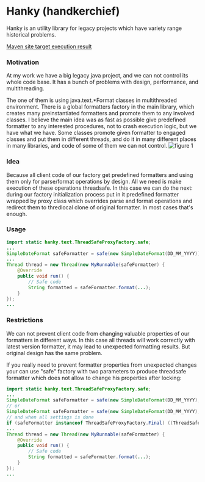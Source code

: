 # Hanky (handkerchief)

Hanky is an utility library for legacy projects which have variety range historical problems.

[Maven site target execution result](https://i-home.github.io/hanky/)

### Motivation

At my work we have a big legacy java project, and we can not control its whole code base. It has a bunch of problems with design, performance, and multithreading.

The one of them is using java.text.*Format classes in multithreaded environment. There is a global formatters factory in the main library, which creates many preinstantiated formatters and promote them to any involved classes. I believe the main idea was as fast as possible give predefined formatter to any interested procedures, not to crash execution logic, but we have what we have. Some classes promote given formatter to engaged classes and put them in different threads, and do it in many different places in many libraries, and code of some of them we can not control.
![figure 1](http://www.plantuml.com/plantuml/proxy?d=2&src=https://raw.githubusercontent.com/i-home/hanky/master/Throuble.puml)


### Idea

Because all client code of our factory get predefined formatters and using them only for parse/format operations by design. All we need is make execution of these operations threadsafe. In this case we can do the next: during our factory initialization process put in it predefined formatter wrapped by proxy class which overrides parse and format operations and redirect them to thredlocal clone of original formatter. In most cases that's enough.

### Usage
```java
import static hanky.text.ThreadSafeProxyFactory.safe;
...
SimpleDateFormat safeFormatter = safe(new SimpleDateFormat(DD_MM_YYYY));
...
Thread thread = new Thread(new MyRunnable(safeFormatter) {
	@Override
	public void run() {
		// Safe code
		String formatted = safeFormatter.format(...);
	}
});
...

```

### Restrictions

We can not prevent client code from changing valuable properties of our formatters in different ways. In this case all threads will work correctly with latest version formatter, it may lead to unexpected formatting results. But original design has the same problem.

If you really need to prevent formatter properties from unexpected changes your can use "safe" factory with two parameters to produce threadsafe formatter which does not allow to change his properties after locking:

```java
import static hanky.text.ThreadSafeProxyFactory.safe;
...
SimpleDateFormat safeFormatter = safe(new SimpleDateFormat(DD_MM_YYYY), true);
// or
SimpleDateFormat safeFormatter = safe(new SimpleDateFormat(DD_MM_YYYY), false);
// and when all settings is done
if (safeFormatter instanceof ThreadSafeProxyFactory.Final) ((ThreadSafeProxyFactory.Final) safeFormatter).lockSettings();
...
Thread thread = new Thread(new MyRunnable(safeFormatter) {
	@Override
	public void run() {
		// Safe code
		String formatted = safeFormatter.format(...);
	}
});
...

```



